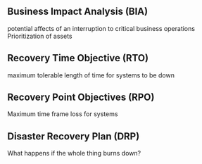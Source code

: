 ## Business Impact Analysis (BIA)
potential affects of an interruption to critical business operations
Prioritization of assets

## Recovery Time Objective (RTO)
maximum tolerable length of time for systems to be down

## Recovery Point Objectives (RPO)
Maximum time frame loss for systems

## Disaster Recovery Plan (DRP)
What happens if the whole thing burns down?
